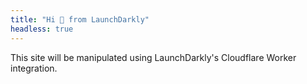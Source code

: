 ```yaml
---
title: "Hi 👋 from LaunchDarkly"
headless: true
---
```


This site will be manipulated using LaunchDarkly's Cloudflare Worker integration.
